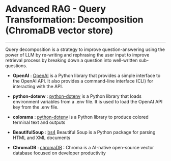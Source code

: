 # Advanced RAG - Query Transformation: Decomposition (ChromaDB vector store)

---
Query decomposition is a strategy to improve question-answering using the power of LLM by re-writing and rephrasing the user input to improve retrieval process by breaking down a question into well-written sub-questions.


- **OpenAI** : [OpenAI](https://python.langchain.com/docs/integrations/platforms/openai) is a Python library that provides a simple interface to the OpenAI API. It also provides a command-line interface (CLI) for interacting with the API.

- **python-dotenv** : [python-dotenv](https://pypi.org/project/python-dotenv/) is a Python library that loads environment variables from a .env file. It is used to load the OpenAI API key from the .env file.

- **colorama** : [python-dotenv](https://pypi.org/project/colorama/) is a Python library to produce colored terminal text and outputs

- **BeautifulSoup** : [bs4](https://python.langchain.com/v0.2/docs/integrations/document_transformers/beautiful_soup/) Beautiful Soup is a Python package for parsing HTML and XML documents

- **ChromaDB** : [chromaDB](https://python.langchain.com/v0.2/docs/integrations/vectorstores/chroma/) : Chroma is a AI-native open-source vector database focused on developer productivity

